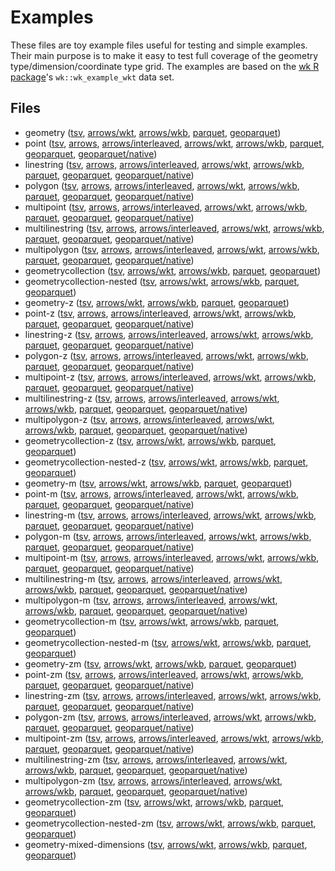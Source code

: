 
# Examples

These files are toy example files useful for testing and simple examples. Their main purpose is to make it easy to test full coverage of the geometry type/dimension/coordinate type grid. The examples are based on the [wk R package](https://github.com/paleolimbot/wk)'s `wk::wk_example_wkt` data set.

<!-- begin file listing -->


## Files

- geometry ([tsv](https://raw.githubusercontent.com/geoarrow/geoarrow-data/v0.2.0-rc5/example/files/example_geometry.tsv), [arrows/wkt](https://raw.githubusercontent.com/geoarrow/geoarrow-data/v0.2.0-rc5/example/files/example_geometry_wkt.arrows), [arrows/wkb](https://raw.githubusercontent.com/geoarrow/geoarrow-data/v0.2.0-rc5/example/files/example_geometry_wkb.arrows), [parquet](https://raw.githubusercontent.com/geoarrow/geoarrow-data/v0.2.0-rc5/example/files/example_geometry.parquet), [geoparquet](https://raw.githubusercontent.com/geoarrow/geoarrow-data/v0.2.0-rc5/example/files/example_geometry_geo.parquet))
- point ([tsv](https://raw.githubusercontent.com/geoarrow/geoarrow-data/v0.2.0-rc5/example/files/example_point.tsv), [arrows](https://raw.githubusercontent.com/geoarrow/geoarrow-data/v0.2.0-rc5/example/files/example_point.arrows), [arrows/interleaved](https://raw.githubusercontent.com/geoarrow/geoarrow-data/v0.2.0-rc5/example/files/example_point_interleaved.arrows), [arrows/wkt](https://raw.githubusercontent.com/geoarrow/geoarrow-data/v0.2.0-rc5/example/files/example_point_wkt.arrows), [arrows/wkb](https://raw.githubusercontent.com/geoarrow/geoarrow-data/v0.2.0-rc5/example/files/example_point_wkb.arrows), [parquet](https://raw.githubusercontent.com/geoarrow/geoarrow-data/v0.2.0-rc5/example/files/example_point.parquet), [geoparquet](https://raw.githubusercontent.com/geoarrow/geoarrow-data/v0.2.0-rc5/example/files/example_point_geo.parquet), [geoparquet/native](https://raw.githubusercontent.com/geoarrow/geoarrow-data/v0.2.0-rc5/example/files/example_point_native.parquet))
- linestring ([tsv](https://raw.githubusercontent.com/geoarrow/geoarrow-data/v0.2.0-rc5/example/files/example_linestring.tsv), [arrows](https://raw.githubusercontent.com/geoarrow/geoarrow-data/v0.2.0-rc5/example/files/example_linestring.arrows), [arrows/interleaved](https://raw.githubusercontent.com/geoarrow/geoarrow-data/v0.2.0-rc5/example/files/example_linestring_interleaved.arrows), [arrows/wkt](https://raw.githubusercontent.com/geoarrow/geoarrow-data/v0.2.0-rc5/example/files/example_linestring_wkt.arrows), [arrows/wkb](https://raw.githubusercontent.com/geoarrow/geoarrow-data/v0.2.0-rc5/example/files/example_linestring_wkb.arrows), [parquet](https://raw.githubusercontent.com/geoarrow/geoarrow-data/v0.2.0-rc5/example/files/example_linestring.parquet), [geoparquet](https://raw.githubusercontent.com/geoarrow/geoarrow-data/v0.2.0-rc5/example/files/example_linestring_geo.parquet), [geoparquet/native](https://raw.githubusercontent.com/geoarrow/geoarrow-data/v0.2.0-rc5/example/files/example_linestring_native.parquet))
- polygon ([tsv](https://raw.githubusercontent.com/geoarrow/geoarrow-data/v0.2.0-rc5/example/files/example_polygon.tsv), [arrows](https://raw.githubusercontent.com/geoarrow/geoarrow-data/v0.2.0-rc5/example/files/example_polygon.arrows), [arrows/interleaved](https://raw.githubusercontent.com/geoarrow/geoarrow-data/v0.2.0-rc5/example/files/example_polygon_interleaved.arrows), [arrows/wkt](https://raw.githubusercontent.com/geoarrow/geoarrow-data/v0.2.0-rc5/example/files/example_polygon_wkt.arrows), [arrows/wkb](https://raw.githubusercontent.com/geoarrow/geoarrow-data/v0.2.0-rc5/example/files/example_polygon_wkb.arrows), [parquet](https://raw.githubusercontent.com/geoarrow/geoarrow-data/v0.2.0-rc5/example/files/example_polygon.parquet), [geoparquet](https://raw.githubusercontent.com/geoarrow/geoarrow-data/v0.2.0-rc5/example/files/example_polygon_geo.parquet), [geoparquet/native](https://raw.githubusercontent.com/geoarrow/geoarrow-data/v0.2.0-rc5/example/files/example_polygon_native.parquet))
- multipoint ([tsv](https://raw.githubusercontent.com/geoarrow/geoarrow-data/v0.2.0-rc5/example/files/example_multipoint.tsv), [arrows](https://raw.githubusercontent.com/geoarrow/geoarrow-data/v0.2.0-rc5/example/files/example_multipoint.arrows), [arrows/interleaved](https://raw.githubusercontent.com/geoarrow/geoarrow-data/v0.2.0-rc5/example/files/example_multipoint_interleaved.arrows), [arrows/wkt](https://raw.githubusercontent.com/geoarrow/geoarrow-data/v0.2.0-rc5/example/files/example_multipoint_wkt.arrows), [arrows/wkb](https://raw.githubusercontent.com/geoarrow/geoarrow-data/v0.2.0-rc5/example/files/example_multipoint_wkb.arrows), [parquet](https://raw.githubusercontent.com/geoarrow/geoarrow-data/v0.2.0-rc5/example/files/example_multipoint.parquet), [geoparquet](https://raw.githubusercontent.com/geoarrow/geoarrow-data/v0.2.0-rc5/example/files/example_multipoint_geo.parquet), [geoparquet/native](https://raw.githubusercontent.com/geoarrow/geoarrow-data/v0.2.0-rc5/example/files/example_multipoint_native.parquet))
- multilinestring ([tsv](https://raw.githubusercontent.com/geoarrow/geoarrow-data/v0.2.0-rc5/example/files/example_multilinestring.tsv), [arrows](https://raw.githubusercontent.com/geoarrow/geoarrow-data/v0.2.0-rc5/example/files/example_multilinestring.arrows), [arrows/interleaved](https://raw.githubusercontent.com/geoarrow/geoarrow-data/v0.2.0-rc5/example/files/example_multilinestring_interleaved.arrows), [arrows/wkt](https://raw.githubusercontent.com/geoarrow/geoarrow-data/v0.2.0-rc5/example/files/example_multilinestring_wkt.arrows), [arrows/wkb](https://raw.githubusercontent.com/geoarrow/geoarrow-data/v0.2.0-rc5/example/files/example_multilinestring_wkb.arrows), [parquet](https://raw.githubusercontent.com/geoarrow/geoarrow-data/v0.2.0-rc5/example/files/example_multilinestring.parquet), [geoparquet](https://raw.githubusercontent.com/geoarrow/geoarrow-data/v0.2.0-rc5/example/files/example_multilinestring_geo.parquet), [geoparquet/native](https://raw.githubusercontent.com/geoarrow/geoarrow-data/v0.2.0-rc5/example/files/example_multilinestring_native.parquet))
- multipolygon ([tsv](https://raw.githubusercontent.com/geoarrow/geoarrow-data/v0.2.0-rc5/example/files/example_multipolygon.tsv), [arrows](https://raw.githubusercontent.com/geoarrow/geoarrow-data/v0.2.0-rc5/example/files/example_multipolygon.arrows), [arrows/interleaved](https://raw.githubusercontent.com/geoarrow/geoarrow-data/v0.2.0-rc5/example/files/example_multipolygon_interleaved.arrows), [arrows/wkt](https://raw.githubusercontent.com/geoarrow/geoarrow-data/v0.2.0-rc5/example/files/example_multipolygon_wkt.arrows), [arrows/wkb](https://raw.githubusercontent.com/geoarrow/geoarrow-data/v0.2.0-rc5/example/files/example_multipolygon_wkb.arrows), [parquet](https://raw.githubusercontent.com/geoarrow/geoarrow-data/v0.2.0-rc5/example/files/example_multipolygon.parquet), [geoparquet](https://raw.githubusercontent.com/geoarrow/geoarrow-data/v0.2.0-rc5/example/files/example_multipolygon_geo.parquet), [geoparquet/native](https://raw.githubusercontent.com/geoarrow/geoarrow-data/v0.2.0-rc5/example/files/example_multipolygon_native.parquet))
- geometrycollection ([tsv](https://raw.githubusercontent.com/geoarrow/geoarrow-data/v0.2.0-rc5/example/files/example_geometrycollection.tsv), [arrows/wkt](https://raw.githubusercontent.com/geoarrow/geoarrow-data/v0.2.0-rc5/example/files/example_geometrycollection_wkt.arrows), [arrows/wkb](https://raw.githubusercontent.com/geoarrow/geoarrow-data/v0.2.0-rc5/example/files/example_geometrycollection_wkb.arrows), [parquet](https://raw.githubusercontent.com/geoarrow/geoarrow-data/v0.2.0-rc5/example/files/example_geometrycollection.parquet), [geoparquet](https://raw.githubusercontent.com/geoarrow/geoarrow-data/v0.2.0-rc5/example/files/example_geometrycollection_geo.parquet))
- geometrycollection-nested ([tsv](https://raw.githubusercontent.com/geoarrow/geoarrow-data/v0.2.0-rc5/example/files/example_geometrycollection-nested.tsv), [arrows/wkt](https://raw.githubusercontent.com/geoarrow/geoarrow-data/v0.2.0-rc5/example/files/example_geometrycollection-nested_wkt.arrows), [arrows/wkb](https://raw.githubusercontent.com/geoarrow/geoarrow-data/v0.2.0-rc5/example/files/example_geometrycollection-nested_wkb.arrows), [parquet](https://raw.githubusercontent.com/geoarrow/geoarrow-data/v0.2.0-rc5/example/files/example_geometrycollection-nested.parquet), [geoparquet](https://raw.githubusercontent.com/geoarrow/geoarrow-data/v0.2.0-rc5/example/files/example_geometrycollection-nested_geo.parquet))
- geometry-z ([tsv](https://raw.githubusercontent.com/geoarrow/geoarrow-data/v0.2.0-rc5/example/files/example_geometry-z.tsv), [arrows/wkt](https://raw.githubusercontent.com/geoarrow/geoarrow-data/v0.2.0-rc5/example/files/example_geometry-z_wkt.arrows), [arrows/wkb](https://raw.githubusercontent.com/geoarrow/geoarrow-data/v0.2.0-rc5/example/files/example_geometry-z_wkb.arrows), [parquet](https://raw.githubusercontent.com/geoarrow/geoarrow-data/v0.2.0-rc5/example/files/example_geometry-z.parquet), [geoparquet](https://raw.githubusercontent.com/geoarrow/geoarrow-data/v0.2.0-rc5/example/files/example_geometry-z_geo.parquet))
- point-z ([tsv](https://raw.githubusercontent.com/geoarrow/geoarrow-data/v0.2.0-rc5/example/files/example_point-z.tsv), [arrows](https://raw.githubusercontent.com/geoarrow/geoarrow-data/v0.2.0-rc5/example/files/example_point-z.arrows), [arrows/interleaved](https://raw.githubusercontent.com/geoarrow/geoarrow-data/v0.2.0-rc5/example/files/example_point-z_interleaved.arrows), [arrows/wkt](https://raw.githubusercontent.com/geoarrow/geoarrow-data/v0.2.0-rc5/example/files/example_point-z_wkt.arrows), [arrows/wkb](https://raw.githubusercontent.com/geoarrow/geoarrow-data/v0.2.0-rc5/example/files/example_point-z_wkb.arrows), [parquet](https://raw.githubusercontent.com/geoarrow/geoarrow-data/v0.2.0-rc5/example/files/example_point-z.parquet), [geoparquet](https://raw.githubusercontent.com/geoarrow/geoarrow-data/v0.2.0-rc5/example/files/example_point-z_geo.parquet), [geoparquet/native](https://raw.githubusercontent.com/geoarrow/geoarrow-data/v0.2.0-rc5/example/files/example_point-z_native.parquet))
- linestring-z ([tsv](https://raw.githubusercontent.com/geoarrow/geoarrow-data/v0.2.0-rc5/example/files/example_linestring-z.tsv), [arrows](https://raw.githubusercontent.com/geoarrow/geoarrow-data/v0.2.0-rc5/example/files/example_linestring-z.arrows), [arrows/interleaved](https://raw.githubusercontent.com/geoarrow/geoarrow-data/v0.2.0-rc5/example/files/example_linestring-z_interleaved.arrows), [arrows/wkt](https://raw.githubusercontent.com/geoarrow/geoarrow-data/v0.2.0-rc5/example/files/example_linestring-z_wkt.arrows), [arrows/wkb](https://raw.githubusercontent.com/geoarrow/geoarrow-data/v0.2.0-rc5/example/files/example_linestring-z_wkb.arrows), [parquet](https://raw.githubusercontent.com/geoarrow/geoarrow-data/v0.2.0-rc5/example/files/example_linestring-z.parquet), [geoparquet](https://raw.githubusercontent.com/geoarrow/geoarrow-data/v0.2.0-rc5/example/files/example_linestring-z_geo.parquet), [geoparquet/native](https://raw.githubusercontent.com/geoarrow/geoarrow-data/v0.2.0-rc5/example/files/example_linestring-z_native.parquet))
- polygon-z ([tsv](https://raw.githubusercontent.com/geoarrow/geoarrow-data/v0.2.0-rc5/example/files/example_polygon-z.tsv), [arrows](https://raw.githubusercontent.com/geoarrow/geoarrow-data/v0.2.0-rc5/example/files/example_polygon-z.arrows), [arrows/interleaved](https://raw.githubusercontent.com/geoarrow/geoarrow-data/v0.2.0-rc5/example/files/example_polygon-z_interleaved.arrows), [arrows/wkt](https://raw.githubusercontent.com/geoarrow/geoarrow-data/v0.2.0-rc5/example/files/example_polygon-z_wkt.arrows), [arrows/wkb](https://raw.githubusercontent.com/geoarrow/geoarrow-data/v0.2.0-rc5/example/files/example_polygon-z_wkb.arrows), [parquet](https://raw.githubusercontent.com/geoarrow/geoarrow-data/v0.2.0-rc5/example/files/example_polygon-z.parquet), [geoparquet](https://raw.githubusercontent.com/geoarrow/geoarrow-data/v0.2.0-rc5/example/files/example_polygon-z_geo.parquet), [geoparquet/native](https://raw.githubusercontent.com/geoarrow/geoarrow-data/v0.2.0-rc5/example/files/example_polygon-z_native.parquet))
- multipoint-z ([tsv](https://raw.githubusercontent.com/geoarrow/geoarrow-data/v0.2.0-rc5/example/files/example_multipoint-z.tsv), [arrows](https://raw.githubusercontent.com/geoarrow/geoarrow-data/v0.2.0-rc5/example/files/example_multipoint-z.arrows), [arrows/interleaved](https://raw.githubusercontent.com/geoarrow/geoarrow-data/v0.2.0-rc5/example/files/example_multipoint-z_interleaved.arrows), [arrows/wkt](https://raw.githubusercontent.com/geoarrow/geoarrow-data/v0.2.0-rc5/example/files/example_multipoint-z_wkt.arrows), [arrows/wkb](https://raw.githubusercontent.com/geoarrow/geoarrow-data/v0.2.0-rc5/example/files/example_multipoint-z_wkb.arrows), [parquet](https://raw.githubusercontent.com/geoarrow/geoarrow-data/v0.2.0-rc5/example/files/example_multipoint-z.parquet), [geoparquet](https://raw.githubusercontent.com/geoarrow/geoarrow-data/v0.2.0-rc5/example/files/example_multipoint-z_geo.parquet), [geoparquet/native](https://raw.githubusercontent.com/geoarrow/geoarrow-data/v0.2.0-rc5/example/files/example_multipoint-z_native.parquet))
- multilinestring-z ([tsv](https://raw.githubusercontent.com/geoarrow/geoarrow-data/v0.2.0-rc5/example/files/example_multilinestring-z.tsv), [arrows](https://raw.githubusercontent.com/geoarrow/geoarrow-data/v0.2.0-rc5/example/files/example_multilinestring-z.arrows), [arrows/interleaved](https://raw.githubusercontent.com/geoarrow/geoarrow-data/v0.2.0-rc5/example/files/example_multilinestring-z_interleaved.arrows), [arrows/wkt](https://raw.githubusercontent.com/geoarrow/geoarrow-data/v0.2.0-rc5/example/files/example_multilinestring-z_wkt.arrows), [arrows/wkb](https://raw.githubusercontent.com/geoarrow/geoarrow-data/v0.2.0-rc5/example/files/example_multilinestring-z_wkb.arrows), [parquet](https://raw.githubusercontent.com/geoarrow/geoarrow-data/v0.2.0-rc5/example/files/example_multilinestring-z.parquet), [geoparquet](https://raw.githubusercontent.com/geoarrow/geoarrow-data/v0.2.0-rc5/example/files/example_multilinestring-z_geo.parquet), [geoparquet/native](https://raw.githubusercontent.com/geoarrow/geoarrow-data/v0.2.0-rc5/example/files/example_multilinestring-z_native.parquet))
- multipolygon-z ([tsv](https://raw.githubusercontent.com/geoarrow/geoarrow-data/v0.2.0-rc5/example/files/example_multipolygon-z.tsv), [arrows](https://raw.githubusercontent.com/geoarrow/geoarrow-data/v0.2.0-rc5/example/files/example_multipolygon-z.arrows), [arrows/interleaved](https://raw.githubusercontent.com/geoarrow/geoarrow-data/v0.2.0-rc5/example/files/example_multipolygon-z_interleaved.arrows), [arrows/wkt](https://raw.githubusercontent.com/geoarrow/geoarrow-data/v0.2.0-rc5/example/files/example_multipolygon-z_wkt.arrows), [arrows/wkb](https://raw.githubusercontent.com/geoarrow/geoarrow-data/v0.2.0-rc5/example/files/example_multipolygon-z_wkb.arrows), [parquet](https://raw.githubusercontent.com/geoarrow/geoarrow-data/v0.2.0-rc5/example/files/example_multipolygon-z.parquet), [geoparquet](https://raw.githubusercontent.com/geoarrow/geoarrow-data/v0.2.0-rc5/example/files/example_multipolygon-z_geo.parquet), [geoparquet/native](https://raw.githubusercontent.com/geoarrow/geoarrow-data/v0.2.0-rc5/example/files/example_multipolygon-z_native.parquet))
- geometrycollection-z ([tsv](https://raw.githubusercontent.com/geoarrow/geoarrow-data/v0.2.0-rc5/example/files/example_geometrycollection-z.tsv), [arrows/wkt](https://raw.githubusercontent.com/geoarrow/geoarrow-data/v0.2.0-rc5/example/files/example_geometrycollection-z_wkt.arrows), [arrows/wkb](https://raw.githubusercontent.com/geoarrow/geoarrow-data/v0.2.0-rc5/example/files/example_geometrycollection-z_wkb.arrows), [parquet](https://raw.githubusercontent.com/geoarrow/geoarrow-data/v0.2.0-rc5/example/files/example_geometrycollection-z.parquet), [geoparquet](https://raw.githubusercontent.com/geoarrow/geoarrow-data/v0.2.0-rc5/example/files/example_geometrycollection-z_geo.parquet))
- geometrycollection-nested-z ([tsv](https://raw.githubusercontent.com/geoarrow/geoarrow-data/v0.2.0-rc5/example/files/example_geometrycollection-nested-z.tsv), [arrows/wkt](https://raw.githubusercontent.com/geoarrow/geoarrow-data/v0.2.0-rc5/example/files/example_geometrycollection-nested-z_wkt.arrows), [arrows/wkb](https://raw.githubusercontent.com/geoarrow/geoarrow-data/v0.2.0-rc5/example/files/example_geometrycollection-nested-z_wkb.arrows), [parquet](https://raw.githubusercontent.com/geoarrow/geoarrow-data/v0.2.0-rc5/example/files/example_geometrycollection-nested-z.parquet), [geoparquet](https://raw.githubusercontent.com/geoarrow/geoarrow-data/v0.2.0-rc5/example/files/example_geometrycollection-nested-z_geo.parquet))
- geometry-m ([tsv](https://raw.githubusercontent.com/geoarrow/geoarrow-data/v0.2.0-rc5/example/files/example_geometry-m.tsv), [arrows/wkt](https://raw.githubusercontent.com/geoarrow/geoarrow-data/v0.2.0-rc5/example/files/example_geometry-m_wkt.arrows), [arrows/wkb](https://raw.githubusercontent.com/geoarrow/geoarrow-data/v0.2.0-rc5/example/files/example_geometry-m_wkb.arrows), [parquet](https://raw.githubusercontent.com/geoarrow/geoarrow-data/v0.2.0-rc5/example/files/example_geometry-m.parquet), [geoparquet](https://raw.githubusercontent.com/geoarrow/geoarrow-data/v0.2.0-rc5/example/files/example_geometry-m_geo.parquet))
- point-m ([tsv](https://raw.githubusercontent.com/geoarrow/geoarrow-data/v0.2.0-rc5/example/files/example_point-m.tsv), [arrows](https://raw.githubusercontent.com/geoarrow/geoarrow-data/v0.2.0-rc5/example/files/example_point-m.arrows), [arrows/interleaved](https://raw.githubusercontent.com/geoarrow/geoarrow-data/v0.2.0-rc5/example/files/example_point-m_interleaved.arrows), [arrows/wkt](https://raw.githubusercontent.com/geoarrow/geoarrow-data/v0.2.0-rc5/example/files/example_point-m_wkt.arrows), [arrows/wkb](https://raw.githubusercontent.com/geoarrow/geoarrow-data/v0.2.0-rc5/example/files/example_point-m_wkb.arrows), [parquet](https://raw.githubusercontent.com/geoarrow/geoarrow-data/v0.2.0-rc5/example/files/example_point-m.parquet), [geoparquet](https://raw.githubusercontent.com/geoarrow/geoarrow-data/v0.2.0-rc5/example/files/example_point-m_geo.parquet), [geoparquet/native](https://raw.githubusercontent.com/geoarrow/geoarrow-data/v0.2.0-rc5/example/files/example_point-m_native.parquet))
- linestring-m ([tsv](https://raw.githubusercontent.com/geoarrow/geoarrow-data/v0.2.0-rc5/example/files/example_linestring-m.tsv), [arrows](https://raw.githubusercontent.com/geoarrow/geoarrow-data/v0.2.0-rc5/example/files/example_linestring-m.arrows), [arrows/interleaved](https://raw.githubusercontent.com/geoarrow/geoarrow-data/v0.2.0-rc5/example/files/example_linestring-m_interleaved.arrows), [arrows/wkt](https://raw.githubusercontent.com/geoarrow/geoarrow-data/v0.2.0-rc5/example/files/example_linestring-m_wkt.arrows), [arrows/wkb](https://raw.githubusercontent.com/geoarrow/geoarrow-data/v0.2.0-rc5/example/files/example_linestring-m_wkb.arrows), [parquet](https://raw.githubusercontent.com/geoarrow/geoarrow-data/v0.2.0-rc5/example/files/example_linestring-m.parquet), [geoparquet](https://raw.githubusercontent.com/geoarrow/geoarrow-data/v0.2.0-rc5/example/files/example_linestring-m_geo.parquet), [geoparquet/native](https://raw.githubusercontent.com/geoarrow/geoarrow-data/v0.2.0-rc5/example/files/example_linestring-m_native.parquet))
- polygon-m ([tsv](https://raw.githubusercontent.com/geoarrow/geoarrow-data/v0.2.0-rc5/example/files/example_polygon-m.tsv), [arrows](https://raw.githubusercontent.com/geoarrow/geoarrow-data/v0.2.0-rc5/example/files/example_polygon-m.arrows), [arrows/interleaved](https://raw.githubusercontent.com/geoarrow/geoarrow-data/v0.2.0-rc5/example/files/example_polygon-m_interleaved.arrows), [arrows/wkt](https://raw.githubusercontent.com/geoarrow/geoarrow-data/v0.2.0-rc5/example/files/example_polygon-m_wkt.arrows), [arrows/wkb](https://raw.githubusercontent.com/geoarrow/geoarrow-data/v0.2.0-rc5/example/files/example_polygon-m_wkb.arrows), [parquet](https://raw.githubusercontent.com/geoarrow/geoarrow-data/v0.2.0-rc5/example/files/example_polygon-m.parquet), [geoparquet](https://raw.githubusercontent.com/geoarrow/geoarrow-data/v0.2.0-rc5/example/files/example_polygon-m_geo.parquet), [geoparquet/native](https://raw.githubusercontent.com/geoarrow/geoarrow-data/v0.2.0-rc5/example/files/example_polygon-m_native.parquet))
- multipoint-m ([tsv](https://raw.githubusercontent.com/geoarrow/geoarrow-data/v0.2.0-rc5/example/files/example_multipoint-m.tsv), [arrows](https://raw.githubusercontent.com/geoarrow/geoarrow-data/v0.2.0-rc5/example/files/example_multipoint-m.arrows), [arrows/interleaved](https://raw.githubusercontent.com/geoarrow/geoarrow-data/v0.2.0-rc5/example/files/example_multipoint-m_interleaved.arrows), [arrows/wkt](https://raw.githubusercontent.com/geoarrow/geoarrow-data/v0.2.0-rc5/example/files/example_multipoint-m_wkt.arrows), [arrows/wkb](https://raw.githubusercontent.com/geoarrow/geoarrow-data/v0.2.0-rc5/example/files/example_multipoint-m_wkb.arrows), [parquet](https://raw.githubusercontent.com/geoarrow/geoarrow-data/v0.2.0-rc5/example/files/example_multipoint-m.parquet), [geoparquet](https://raw.githubusercontent.com/geoarrow/geoarrow-data/v0.2.0-rc5/example/files/example_multipoint-m_geo.parquet), [geoparquet/native](https://raw.githubusercontent.com/geoarrow/geoarrow-data/v0.2.0-rc5/example/files/example_multipoint-m_native.parquet))
- multilinestring-m ([tsv](https://raw.githubusercontent.com/geoarrow/geoarrow-data/v0.2.0-rc5/example/files/example_multilinestring-m.tsv), [arrows](https://raw.githubusercontent.com/geoarrow/geoarrow-data/v0.2.0-rc5/example/files/example_multilinestring-m.arrows), [arrows/interleaved](https://raw.githubusercontent.com/geoarrow/geoarrow-data/v0.2.0-rc5/example/files/example_multilinestring-m_interleaved.arrows), [arrows/wkt](https://raw.githubusercontent.com/geoarrow/geoarrow-data/v0.2.0-rc5/example/files/example_multilinestring-m_wkt.arrows), [arrows/wkb](https://raw.githubusercontent.com/geoarrow/geoarrow-data/v0.2.0-rc5/example/files/example_multilinestring-m_wkb.arrows), [parquet](https://raw.githubusercontent.com/geoarrow/geoarrow-data/v0.2.0-rc5/example/files/example_multilinestring-m.parquet), [geoparquet](https://raw.githubusercontent.com/geoarrow/geoarrow-data/v0.2.0-rc5/example/files/example_multilinestring-m_geo.parquet), [geoparquet/native](https://raw.githubusercontent.com/geoarrow/geoarrow-data/v0.2.0-rc5/example/files/example_multilinestring-m_native.parquet))
- multipolygon-m ([tsv](https://raw.githubusercontent.com/geoarrow/geoarrow-data/v0.2.0-rc5/example/files/example_multipolygon-m.tsv), [arrows](https://raw.githubusercontent.com/geoarrow/geoarrow-data/v0.2.0-rc5/example/files/example_multipolygon-m.arrows), [arrows/interleaved](https://raw.githubusercontent.com/geoarrow/geoarrow-data/v0.2.0-rc5/example/files/example_multipolygon-m_interleaved.arrows), [arrows/wkt](https://raw.githubusercontent.com/geoarrow/geoarrow-data/v0.2.0-rc5/example/files/example_multipolygon-m_wkt.arrows), [arrows/wkb](https://raw.githubusercontent.com/geoarrow/geoarrow-data/v0.2.0-rc5/example/files/example_multipolygon-m_wkb.arrows), [parquet](https://raw.githubusercontent.com/geoarrow/geoarrow-data/v0.2.0-rc5/example/files/example_multipolygon-m.parquet), [geoparquet](https://raw.githubusercontent.com/geoarrow/geoarrow-data/v0.2.0-rc5/example/files/example_multipolygon-m_geo.parquet), [geoparquet/native](https://raw.githubusercontent.com/geoarrow/geoarrow-data/v0.2.0-rc5/example/files/example_multipolygon-m_native.parquet))
- geometrycollection-m ([tsv](https://raw.githubusercontent.com/geoarrow/geoarrow-data/v0.2.0-rc5/example/files/example_geometrycollection-m.tsv), [arrows/wkt](https://raw.githubusercontent.com/geoarrow/geoarrow-data/v0.2.0-rc5/example/files/example_geometrycollection-m_wkt.arrows), [arrows/wkb](https://raw.githubusercontent.com/geoarrow/geoarrow-data/v0.2.0-rc5/example/files/example_geometrycollection-m_wkb.arrows), [parquet](https://raw.githubusercontent.com/geoarrow/geoarrow-data/v0.2.0-rc5/example/files/example_geometrycollection-m.parquet), [geoparquet](https://raw.githubusercontent.com/geoarrow/geoarrow-data/v0.2.0-rc5/example/files/example_geometrycollection-m_geo.parquet))
- geometrycollection-nested-m ([tsv](https://raw.githubusercontent.com/geoarrow/geoarrow-data/v0.2.0-rc5/example/files/example_geometrycollection-nested-m.tsv), [arrows/wkt](https://raw.githubusercontent.com/geoarrow/geoarrow-data/v0.2.0-rc5/example/files/example_geometrycollection-nested-m_wkt.arrows), [arrows/wkb](https://raw.githubusercontent.com/geoarrow/geoarrow-data/v0.2.0-rc5/example/files/example_geometrycollection-nested-m_wkb.arrows), [parquet](https://raw.githubusercontent.com/geoarrow/geoarrow-data/v0.2.0-rc5/example/files/example_geometrycollection-nested-m.parquet), [geoparquet](https://raw.githubusercontent.com/geoarrow/geoarrow-data/v0.2.0-rc5/example/files/example_geometrycollection-nested-m_geo.parquet))
- geometry-zm ([tsv](https://raw.githubusercontent.com/geoarrow/geoarrow-data/v0.2.0-rc5/example/files/example_geometry-zm.tsv), [arrows/wkt](https://raw.githubusercontent.com/geoarrow/geoarrow-data/v0.2.0-rc5/example/files/example_geometry-zm_wkt.arrows), [arrows/wkb](https://raw.githubusercontent.com/geoarrow/geoarrow-data/v0.2.0-rc5/example/files/example_geometry-zm_wkb.arrows), [parquet](https://raw.githubusercontent.com/geoarrow/geoarrow-data/v0.2.0-rc5/example/files/example_geometry-zm.parquet), [geoparquet](https://raw.githubusercontent.com/geoarrow/geoarrow-data/v0.2.0-rc5/example/files/example_geometry-zm_geo.parquet))
- point-zm ([tsv](https://raw.githubusercontent.com/geoarrow/geoarrow-data/v0.2.0-rc5/example/files/example_point-zm.tsv), [arrows](https://raw.githubusercontent.com/geoarrow/geoarrow-data/v0.2.0-rc5/example/files/example_point-zm.arrows), [arrows/interleaved](https://raw.githubusercontent.com/geoarrow/geoarrow-data/v0.2.0-rc5/example/files/example_point-zm_interleaved.arrows), [arrows/wkt](https://raw.githubusercontent.com/geoarrow/geoarrow-data/v0.2.0-rc5/example/files/example_point-zm_wkt.arrows), [arrows/wkb](https://raw.githubusercontent.com/geoarrow/geoarrow-data/v0.2.0-rc5/example/files/example_point-zm_wkb.arrows), [parquet](https://raw.githubusercontent.com/geoarrow/geoarrow-data/v0.2.0-rc5/example/files/example_point-zm.parquet), [geoparquet](https://raw.githubusercontent.com/geoarrow/geoarrow-data/v0.2.0-rc5/example/files/example_point-zm_geo.parquet), [geoparquet/native](https://raw.githubusercontent.com/geoarrow/geoarrow-data/v0.2.0-rc5/example/files/example_point-zm_native.parquet))
- linestring-zm ([tsv](https://raw.githubusercontent.com/geoarrow/geoarrow-data/v0.2.0-rc5/example/files/example_linestring-zm.tsv), [arrows](https://raw.githubusercontent.com/geoarrow/geoarrow-data/v0.2.0-rc5/example/files/example_linestring-zm.arrows), [arrows/interleaved](https://raw.githubusercontent.com/geoarrow/geoarrow-data/v0.2.0-rc5/example/files/example_linestring-zm_interleaved.arrows), [arrows/wkt](https://raw.githubusercontent.com/geoarrow/geoarrow-data/v0.2.0-rc5/example/files/example_linestring-zm_wkt.arrows), [arrows/wkb](https://raw.githubusercontent.com/geoarrow/geoarrow-data/v0.2.0-rc5/example/files/example_linestring-zm_wkb.arrows), [parquet](https://raw.githubusercontent.com/geoarrow/geoarrow-data/v0.2.0-rc5/example/files/example_linestring-zm.parquet), [geoparquet](https://raw.githubusercontent.com/geoarrow/geoarrow-data/v0.2.0-rc5/example/files/example_linestring-zm_geo.parquet), [geoparquet/native](https://raw.githubusercontent.com/geoarrow/geoarrow-data/v0.2.0-rc5/example/files/example_linestring-zm_native.parquet))
- polygon-zm ([tsv](https://raw.githubusercontent.com/geoarrow/geoarrow-data/v0.2.0-rc5/example/files/example_polygon-zm.tsv), [arrows](https://raw.githubusercontent.com/geoarrow/geoarrow-data/v0.2.0-rc5/example/files/example_polygon-zm.arrows), [arrows/interleaved](https://raw.githubusercontent.com/geoarrow/geoarrow-data/v0.2.0-rc5/example/files/example_polygon-zm_interleaved.arrows), [arrows/wkt](https://raw.githubusercontent.com/geoarrow/geoarrow-data/v0.2.0-rc5/example/files/example_polygon-zm_wkt.arrows), [arrows/wkb](https://raw.githubusercontent.com/geoarrow/geoarrow-data/v0.2.0-rc5/example/files/example_polygon-zm_wkb.arrows), [parquet](https://raw.githubusercontent.com/geoarrow/geoarrow-data/v0.2.0-rc5/example/files/example_polygon-zm.parquet), [geoparquet](https://raw.githubusercontent.com/geoarrow/geoarrow-data/v0.2.0-rc5/example/files/example_polygon-zm_geo.parquet), [geoparquet/native](https://raw.githubusercontent.com/geoarrow/geoarrow-data/v0.2.0-rc5/example/files/example_polygon-zm_native.parquet))
- multipoint-zm ([tsv](https://raw.githubusercontent.com/geoarrow/geoarrow-data/v0.2.0-rc5/example/files/example_multipoint-zm.tsv), [arrows](https://raw.githubusercontent.com/geoarrow/geoarrow-data/v0.2.0-rc5/example/files/example_multipoint-zm.arrows), [arrows/interleaved](https://raw.githubusercontent.com/geoarrow/geoarrow-data/v0.2.0-rc5/example/files/example_multipoint-zm_interleaved.arrows), [arrows/wkt](https://raw.githubusercontent.com/geoarrow/geoarrow-data/v0.2.0-rc5/example/files/example_multipoint-zm_wkt.arrows), [arrows/wkb](https://raw.githubusercontent.com/geoarrow/geoarrow-data/v0.2.0-rc5/example/files/example_multipoint-zm_wkb.arrows), [parquet](https://raw.githubusercontent.com/geoarrow/geoarrow-data/v0.2.0-rc5/example/files/example_multipoint-zm.parquet), [geoparquet](https://raw.githubusercontent.com/geoarrow/geoarrow-data/v0.2.0-rc5/example/files/example_multipoint-zm_geo.parquet), [geoparquet/native](https://raw.githubusercontent.com/geoarrow/geoarrow-data/v0.2.0-rc5/example/files/example_multipoint-zm_native.parquet))
- multilinestring-zm ([tsv](https://raw.githubusercontent.com/geoarrow/geoarrow-data/v0.2.0-rc5/example/files/example_multilinestring-zm.tsv), [arrows](https://raw.githubusercontent.com/geoarrow/geoarrow-data/v0.2.0-rc5/example/files/example_multilinestring-zm.arrows), [arrows/interleaved](https://raw.githubusercontent.com/geoarrow/geoarrow-data/v0.2.0-rc5/example/files/example_multilinestring-zm_interleaved.arrows), [arrows/wkt](https://raw.githubusercontent.com/geoarrow/geoarrow-data/v0.2.0-rc5/example/files/example_multilinestring-zm_wkt.arrows), [arrows/wkb](https://raw.githubusercontent.com/geoarrow/geoarrow-data/v0.2.0-rc5/example/files/example_multilinestring-zm_wkb.arrows), [parquet](https://raw.githubusercontent.com/geoarrow/geoarrow-data/v0.2.0-rc5/example/files/example_multilinestring-zm.parquet), [geoparquet](https://raw.githubusercontent.com/geoarrow/geoarrow-data/v0.2.0-rc5/example/files/example_multilinestring-zm_geo.parquet), [geoparquet/native](https://raw.githubusercontent.com/geoarrow/geoarrow-data/v0.2.0-rc5/example/files/example_multilinestring-zm_native.parquet))
- multipolygon-zm ([tsv](https://raw.githubusercontent.com/geoarrow/geoarrow-data/v0.2.0-rc5/example/files/example_multipolygon-zm.tsv), [arrows](https://raw.githubusercontent.com/geoarrow/geoarrow-data/v0.2.0-rc5/example/files/example_multipolygon-zm.arrows), [arrows/interleaved](https://raw.githubusercontent.com/geoarrow/geoarrow-data/v0.2.0-rc5/example/files/example_multipolygon-zm_interleaved.arrows), [arrows/wkt](https://raw.githubusercontent.com/geoarrow/geoarrow-data/v0.2.0-rc5/example/files/example_multipolygon-zm_wkt.arrows), [arrows/wkb](https://raw.githubusercontent.com/geoarrow/geoarrow-data/v0.2.0-rc5/example/files/example_multipolygon-zm_wkb.arrows), [parquet](https://raw.githubusercontent.com/geoarrow/geoarrow-data/v0.2.0-rc5/example/files/example_multipolygon-zm.parquet), [geoparquet](https://raw.githubusercontent.com/geoarrow/geoarrow-data/v0.2.0-rc5/example/files/example_multipolygon-zm_geo.parquet), [geoparquet/native](https://raw.githubusercontent.com/geoarrow/geoarrow-data/v0.2.0-rc5/example/files/example_multipolygon-zm_native.parquet))
- geometrycollection-zm ([tsv](https://raw.githubusercontent.com/geoarrow/geoarrow-data/v0.2.0-rc5/example/files/example_geometrycollection-zm.tsv), [arrows/wkt](https://raw.githubusercontent.com/geoarrow/geoarrow-data/v0.2.0-rc5/example/files/example_geometrycollection-zm_wkt.arrows), [arrows/wkb](https://raw.githubusercontent.com/geoarrow/geoarrow-data/v0.2.0-rc5/example/files/example_geometrycollection-zm_wkb.arrows), [parquet](https://raw.githubusercontent.com/geoarrow/geoarrow-data/v0.2.0-rc5/example/files/example_geometrycollection-zm.parquet), [geoparquet](https://raw.githubusercontent.com/geoarrow/geoarrow-data/v0.2.0-rc5/example/files/example_geometrycollection-zm_geo.parquet))
- geometrycollection-nested-zm ([tsv](https://raw.githubusercontent.com/geoarrow/geoarrow-data/v0.2.0-rc5/example/files/example_geometrycollection-nested-zm.tsv), [arrows/wkt](https://raw.githubusercontent.com/geoarrow/geoarrow-data/v0.2.0-rc5/example/files/example_geometrycollection-nested-zm_wkt.arrows), [arrows/wkb](https://raw.githubusercontent.com/geoarrow/geoarrow-data/v0.2.0-rc5/example/files/example_geometrycollection-nested-zm_wkb.arrows), [parquet](https://raw.githubusercontent.com/geoarrow/geoarrow-data/v0.2.0-rc5/example/files/example_geometrycollection-nested-zm.parquet), [geoparquet](https://raw.githubusercontent.com/geoarrow/geoarrow-data/v0.2.0-rc5/example/files/example_geometrycollection-nested-zm_geo.parquet))
- geometry-mixed-dimensions ([tsv](https://raw.githubusercontent.com/geoarrow/geoarrow-data/v0.2.0-rc5/example/files/example_geometry-mixed-dimensions.tsv), [arrows/wkt](https://raw.githubusercontent.com/geoarrow/geoarrow-data/v0.2.0-rc5/example/files/example_geometry-mixed-dimensions_wkt.arrows), [arrows/wkb](https://raw.githubusercontent.com/geoarrow/geoarrow-data/v0.2.0-rc5/example/files/example_geometry-mixed-dimensions_wkb.arrows), [parquet](https://raw.githubusercontent.com/geoarrow/geoarrow-data/v0.2.0-rc5/example/files/example_geometry-mixed-dimensions.parquet), [geoparquet](https://raw.githubusercontent.com/geoarrow/geoarrow-data/v0.2.0-rc5/example/files/example_geometry-mixed-dimensions_geo.parquet))
